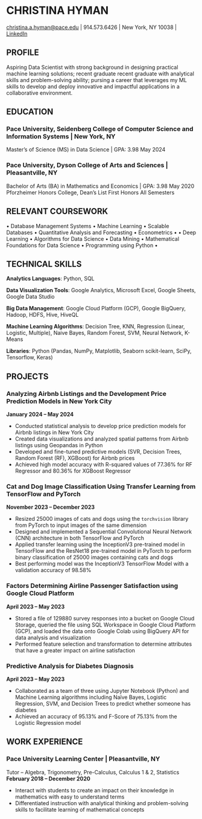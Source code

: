 # CHRISTINA HYMAN
christina.a.hyman@pace.edu | 914.573.6426 | New York, NY 10038 | [LinkedIn](https://www.linkedin.com/in/christinahyman/)

## PROFILE
Aspiring Data Scientist with strong background in designing practical machine learning solutions; recent graduate recent graduate with analytical skills and problem-solving ability; pursing a career that leverages my ML skills to develop and deploy innovative and impactful applications in a collaborative environment.

## EDUCATION
### Pace University, Seidenberg College of Computer Science and Information Systems | New York, NY
Master’s of Science (MS) in Data Science | GPA: 3.98	May 2024

### Pace University, Dyson College of Arts and Sciences	| Pleasantville, NY
Bachelor of Arts (BA) in Mathematics and Economics | GPA: 3.98	May 2020
Pforzheimer Honors College, Dean’s List First Honors All Semesters

## RELEVANT COURSEWORK
• Database Management Systems • Machine Learning • Scalable Databases • Quantitative Analysis and Forecasting • Econometrics •
• Deep Learning • Algorithms for Data Science • Data Mining • Mathematical Foundations for Data Science • Programming using Python •

## TECHNICAL SKILLS
**Analytics Languages**: Python, SQL 

**Data Visualization Tools**: Google Analytics, Microsoft Excel, Google Sheets, Google Data Studio

**Big Data Management**: Google Cloud Platform (GCP), Google BigQuery, Hadoop, HDFS, Hive, HiveQL

**Machine Learning Algorithms**: Decision Tree, KNN, Regression (Linear, Logistic, Multiple), Naive Bayes, Random Forest, SVM, Neural Network, K-Means

**Libraries**: Python (Pandas, NumPy, Matplotlib, Seaborn scikit-learn, SciPy, Tensorflow, Keras)

## PROJECTS
### Analyzing Airbnb Listings and the Development Price Prediction Models in New York City	
**January 2024 – May 2024**
* Conducted statistical analysis to develop price prediction models for Airbnb listings in New York City
*	Created data visualizations and analyzed spatial patterns from Airbnb listings using Geopandas in Python
*	Developed and fine-tuned predictive models (SVR, Decision Trees, Random Forest (RF), XGBoost) for Airbnb prices
*	Achieved high model accuracy with R-squared values of 77.36% for RF Regressor and 80.36% for XGBoost Regressor

### Cat and Dog Image Classification Using Transfer Learning from TensorFlow and PyTorch	
**November 2023 – December 2023**
*	Resized 25000 images of cats and dogs using the `torchvision` library from PyTorch to input images of the same dimension 
*	Designed and implemented a Sequential Convolutional Neural Network (CNN) architecture in both TensorFlow and PyTorch 
*	Applied transfer learning using the InceptionV3 pre-trained model in TensorFlow and the ResNet18 pre-trained model in PyTorch to perform binary classification of 25000 images containing cats and dogs
*	Best performing model was the InceptionV3 TensorFlow Model with a validation accuracy of 98.58%

### Factors Determining Airline Passenger Satisfaction using Google Cloud Platform	
**April 2023 – May 2023**
* Stored a file of 129880 survey responses into a bucket on Google Cloud Storage, queried the file using SQL Workspace in Google Cloud Platform (GCP), and loaded the data onto Google Colab using BigQuery API for data analysis and visualization
* Performed feature selection and transformation to determine attributes that have a greater impact on airline satisfaction

### Predictive Analysis for Diabetes Diagnosis
**April 2023 – May 2023**
* Collaborated as a team of three using Jupyter Notebook (Python) and Machine Learning algorithms including Naïve Bayes, Logistic Regression, SVM, and Decision Trees to predict whether someone has diabetes
* Achieved an accuracy of 95.13% and F-Score of 75.13% from the Logistic Regression model


## WORK EXPERIENCE
### Pace University Learning Center	| Pleasantville, NY
Tutor – Algebra, Trigonometry, Pre-Calculus, Calculus 1 & 2, Statistics
**February 2018 – December 2020**
* Interact with students to create an impact on their knowledge in mathematics with easy to understand terms
* Differentiated instruction with analytical thinking and problem-solving skills to facilitate learning of mathematical concepts
